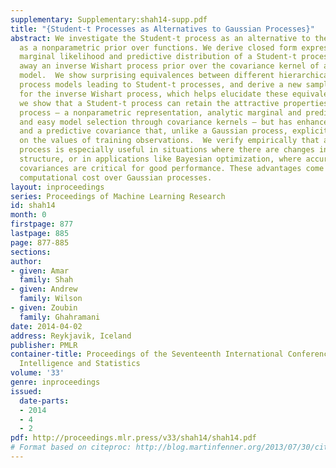 ```yaml
---
supplementary: Supplementary:shah14-supp.pdf
title: "{Student-t Processes as Alternatives to Gaussian Processes}"
abstract: We investigate the Student-t process as an alternative to the Gaussian process
  as a nonparametric prior over functions. We derive closed form expressions for the
  marginal likelihood and predictive distribution of a Student-t process, by integrating
  away an inverse Wishart process prior over the covariance kernel of a Gaussian process
  model.  We show surprising equivalences between different hierarchical Gaussian
  process models leading to Student-t processes, and derive a new sampling scheme
  for the inverse Wishart process, which helps elucidate these equivalences. Overall,
  we show that a Student-t process can retain the attractive properties of a Gaussian
  process – a nonparametric representation, analytic marginal and predictive distributions,
  and easy model selection through covariance kernels – but has enhanced flexibility,
  and a predictive covariance that, unlike a Gaussian process, explicitly depends
  on the values of training observations.  We verify empirically that a Student-t
  process is especially useful in situations where there are changes in covariance
  structure, or in applications like Bayesian optimization, where accurate predictive
  covariances are critical for good performance. These advantages come at no additional
  computational cost over Gaussian processes.
layout: inproceedings
series: Proceedings of Machine Learning Research
id: shah14
month: 0
firstpage: 877
lastpage: 885
page: 877-885
sections: 
author:
- given: Amar
  family: Shah
- given: Andrew
  family: Wilson
- given: Zoubin
  family: Ghahramani
date: 2014-04-02
address: Reykjavik, Iceland
publisher: PMLR
container-title: Proceedings of the Seventeenth International Conference on Artificial
  Intelligence and Statistics
volume: '33'
genre: inproceedings
issued:
  date-parts:
  - 2014
  - 4
  - 2
pdf: http://proceedings.mlr.press/v33/shah14/shah14.pdf
# Format based on citeproc: http://blog.martinfenner.org/2013/07/30/citeproc-yaml-for-bibliographies/
---
```

